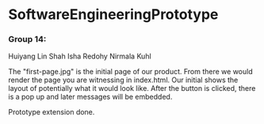 # SoftwareEngineeringPrototype

### Group 14:
Huiyang Lin
Shah Isha Redohy
Nirmala Kuhl

The "first-page.jpg" is the initial page of our product. From there we would render the page you are witnessing in index.html. Our initial shows the layout of potentially what it would look like. After the button is clicked, there is a pop up and later messages will be embedded.

Prototype extension done.
